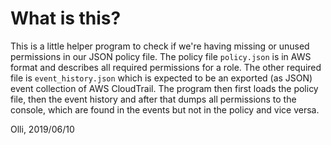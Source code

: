 # What is this?
This is a little helper program to check if we're having missing or unused permissions in
our JSON policy file. The policy file `policy.json` is in AWS format and describes all required
permissions for a role. The other required file is `event_history.json` which is expected to
be an exported (as JSON) event collection of AWS CloudTrail.
The program then first loads the policy file, then the event history and after that dumps all
permissions to the console, which are found in the events but not in the policy and vice versa.

Olli, 2019/06/10
